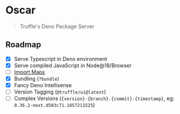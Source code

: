 # Oscar

> Truffle's Deno Package Server

## Roadmap

- [x] Serve Typescript in Deno environment
- [x] Serve compiled JavaScript in Node@18/Browser
- [ ] [Import Maps](https://github.com/WICG/import-maps#the-basic-idea)
- [x] Bundling (`?bundle`)
- [x] Fancy Deno Intellisense
- [ ] Version Tagging (`@truffle/ui@latest`)
- [ ] Complex Versions (`{version}-{branch}.{commit}-{timestamp}`, eg: `0.36.2-next.d503c71.1657211525`)
